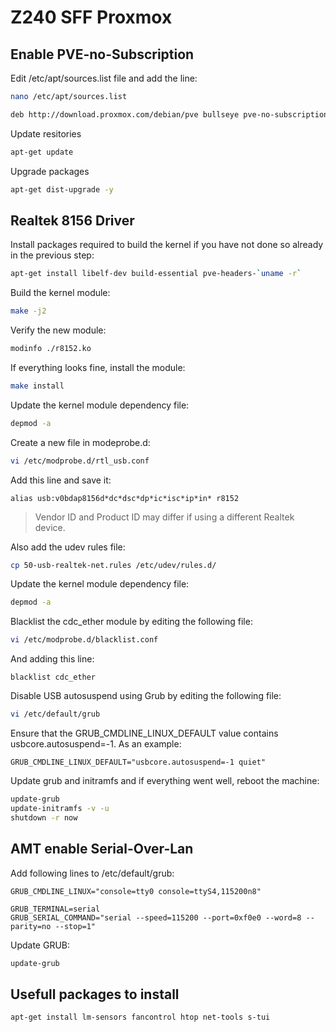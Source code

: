 # Z240 SFF Proxmox

## Enable PVE-no-Subscription

Edit /etc/apt/sources.list file and add the line:
``` bash
nano /etc/apt/sources.list
```
``` bash
deb http://download.proxmox.com/debian/pve bullseye pve-no-subscription
```

Update resitories
``` bash
apt-get update
```
Upgrade packages
``` bash
apt-get dist-upgrade -y
```

## Realtek 8156 Driver

Install packages required to build the kernel if you have not done so already in the previous step:
``` bash
apt-get install libelf-dev build-essential pve-headers-`uname -r`
```

Build the kernel module:
``` bash
make -j2
```

Verify the new module:
``` bash
modinfo ./r8152.ko
```

If everything looks fine, install the module:
``` bash
make install
```

Update the kernel module dependency file:
``` bash
depmod -a
```


Create a new file in modeprobe.d:
```bash
vi /etc/modprobe.d/rtl_usb.conf
```

Add this line and save it:
```
alias usb:v0bdap8156d*dc*dsc*dp*ic*isc*ip*in* r8152
```
> Vendor ID and Product ID may differ if using a different Realtek device.

Also add the udev rules file:
``` bash
cp 50-usb-realtek-net.rules /etc/udev/rules.d/
```

Update the kernel module dependency file:
``` bash
depmod -a
```

Blacklist the cdc_ether module by editing the following file:
``` bash
vi /etc/modprobe.d/blacklist.conf
```

And adding this line:
```
blacklist cdc_ether
```

Disable USB autosuspend using Grub by editing the following file:
``` bash
vi /etc/default/grub
```

Ensure that the GRUB_CMDLINE_LINUX_DEFAULT value contains usbcore.autosuspend=-1. As an example:
```
GRUB_CMDLINE_LINUX_DEFAULT="usbcore.autosuspend=-1 quiet"
```

Update grub and initramfs and if everything went well, reboot the machine:
``` bash
update-grub
update-initramfs -v -u
shutdown -r now
```

## AMT enable Serial-Over-Lan

Add following lines to /etc/default/grub:
```
GRUB_CMDLINE_LINUX="console=tty0 console=ttyS4,115200n8"

GRUB_TERMINAL=serial
GRUB_SERIAL_COMMAND="serial --speed=115200 --port=0xf0e0 --word=8 --parity=no --stop=1"
```

Update GRUB:
``` bash
update-grub
```

## Usefull packages to install

``` bash
apt-get install lm-sensors fancontrol htop net-tools s-tui
```
